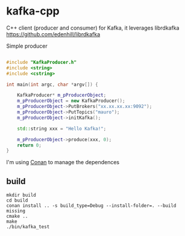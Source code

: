 # kafka-cpp
C++ client (producer and consumer) for Kafka, it leverages librdkafka https://github.com/edenhill/librdkafka

Simple producer

```c++

#include "KafkaProducer.h"
#include <string>
#include <cstring>

int main(int argc, char *argv[]) {

    KafkaProducer* m_pProducerObject;
    m_pProducerObject = new KafkaProducer();
    m_pProducerObject->PutBrokers("xx.xx.xx.xx:9092");
    m_pProducerObject->PutTopics("mauro");
    m_pProducerObject->initKafka();

    std::string xxx = "Hello Kafka!";

    m_pProducerObject->produce(xxx, 0);
    return 0;
}

```

I'm using [Conan](https://conan.io/) to manage the dependences

## build

```
mkdir build
cd build
conan install .. -s build_type=Debug --install-folder=. --build missing
cmake ..
make
./bin/kafka_test
```

